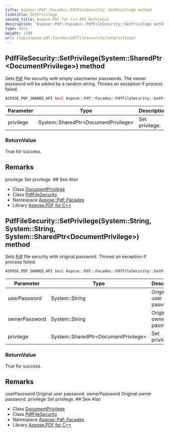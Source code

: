 ```yaml
---
title: Aspose::Pdf::Facades::PdfFileSecurity::SetPrivilege method
linktitle: SetPrivilege
second_title: Aspose.PDF for C++ API Reference
description: 'Aspose::Pdf::Facades::PdfFileSecurity::SetPrivilege method. Sets Pdf file security with empty user/owner passwords. The owner password will be added by a random string. Throws an exception if process failed in C++.'
type: docs
weight: 1300
url: /cpp/aspose.pdf.facades/pdffilesecurity/setprivilege/
---
```

## PdfFileSecurity::SetPrivilege(System::SharedPtr\<DocumentPrivilege\>) method


Sets [Pdf](../../../aspose.pdf/) file security with empty user/owner passwords. The owner password will be added by a random string. Throws an exception if process failed.

```cpp
ASPOSE_PDF_SHARED_API bool Aspose::Pdf::Facades::PdfFileSecurity::SetPrivilege(System::SharedPtr<DocumentPrivilege> privilege)
```


| Parameter | Type | Description |
| --- | --- | --- |
| privilege | System::SharedPtr\<DocumentPrivilege\> | Set privilege. |

### ReturnValue

True for success.
## Remarks


<parameterlist kind="param">
  <parameteritem>
    <parameternamelist>
      <parametername>privilege</parametername>
    </parameternamelist>
    <parameterdescription>
      <para>Set privilege.</para>
    </parameterdescription>
  </parameteritem>
</parameterlist>
## See Also

* Class [DocumentPrivilege](../../documentprivilege/)
* Class [PdfFileSecurity](../)
* Namespace [Aspose::Pdf::Facades](../../)
* Library [Aspose.PDF for C++](../../../)
## PdfFileSecurity::SetPrivilege(System::String, System::String, System::SharedPtr\<DocumentPrivilege\>) method


Sets [Pdf](../../../aspose.pdf/) file security with original password. Throws an exception if process failed.

```cpp
ASPOSE_PDF_SHARED_API bool Aspose::Pdf::Facades::PdfFileSecurity::SetPrivilege(System::String userPassword, System::String ownerPassword, System::SharedPtr<DocumentPrivilege> privilege)
```


| Parameter | Type | Description |
| --- | --- | --- |
| userPassword | System::String | Original user password. |
| ownerPassword | System::String | Original owner password. |
| privilege | System::SharedPtr\<DocumentPrivilege\> | Set privilege. |

### ReturnValue

True for success.
## Remarks


<parameterlist kind="param">
  <parameteritem>
    <parameternamelist>
      <parametername>userPassword</parametername>
    </parameternamelist>
    <parameterdescription>
      <para>Original user password.</para>
    </parameterdescription>
  </parameteritem>
  <parameteritem>
    <parameternamelist>
      <parametername>ownerPassword</parametername>
    </parameternamelist>
    <parameterdescription>
      <para>Original owner password.</para>
    </parameterdescription>
  </parameteritem>
  <parameteritem>
    <parameternamelist>
      <parametername>privilege</parametername>
    </parameternamelist>
    <parameterdescription>
      <para>Set privilege.</para>
    </parameterdescription>
  </parameteritem>
</parameterlist>
## See Also

* Class [DocumentPrivilege](../../documentprivilege/)
* Class [PdfFileSecurity](../)
* Namespace [Aspose::Pdf::Facades](../../)
* Library [Aspose.PDF for C++](../../../)
